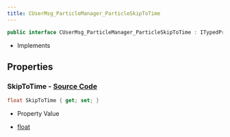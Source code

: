 ```yaml
---
title: CUserMsg_ParticleManager_ParticleSkipToTime
---
```


```csharp
public interface CUserMsg_ParticleManager_ParticleSkipToTime : ITypedProtobuf<CUserMsg_ParticleManager_ParticleSkipToTime>, INativeHandle
```

- Implements

## Properties

### **SkipToTime** - [Source Code](https://github.com/swiftly-solution/swiftlys2/blob/main/managed/src/SwiftlyS2.Generated/Protobufs/Interfaces/CUserMsg_ParticleManager_ParticleSkipToTime.cs#L13)

```csharp
float SkipToTime { get; set; }
```

- Property Value

- [float](https://learn.microsoft.com/dotnet/api/system.single)

